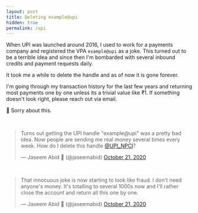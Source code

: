```yaml
---
layout: post
title: Deleting example@upi
hidden: true
permalink: /upi
---
```


When UPI was launched around 2016, I used to work for a payments company and
registered the VPA `example@upi` as a joke. This turned out to be a terrible
idea and since then I'm bombarded with several inbound credits and payment
requests daily.

It took me a while to delete the handle and as of now it is gone forever.

I'm going through my transaction history for the last few years and returning
most payments one by one unless its a trivial value like ₹1. If something
doesn't look right, please reach out via email.

🙏 Sorry about this.

<br/>
<blockquote class="twitter-tweet"><p lang="en" dir="ltr">Turns out getting the UPI handle &quot;example@upi&quot; was a pretty bad idea. Now people are sending me real money several times every week. How do I delete this handle <a href="https://twitter.com/UPI_NPCI?ref_src=twsrc%5Etfw">@UPI_NPCI</a>?</p>&mdash; Jaseem Abid 🦀 (@jaseemabid) <a href="https://twitter.com/jaseemabid/status/1318853775185108992?ref_src=twsrc%5Etfw">October 21, 2020</a></blockquote> <script async src="https://platform.twitter.com/widgets.js" charset="utf-8"></script>

<br/>
<blockquote class="twitter-tweet"><p lang="en" dir="ltr">That innocuous joke is now starting to look like fraud. I don&#39;t need anyone&#39;s money. It&#39;s totalling to several 1000s now and I&#39;ll rather close the account and return all this one by one.</p>&mdash; Jaseem Abid 🦀 (@jaseemabid) <a href="https://twitter.com/jaseemabid/status/1318855039318974464?ref_src=twsrc%5Etfw">October 21, 2020</a></blockquote> <script async src="https://platform.twitter.com/widgets.js" charset="utf-8"></script>



